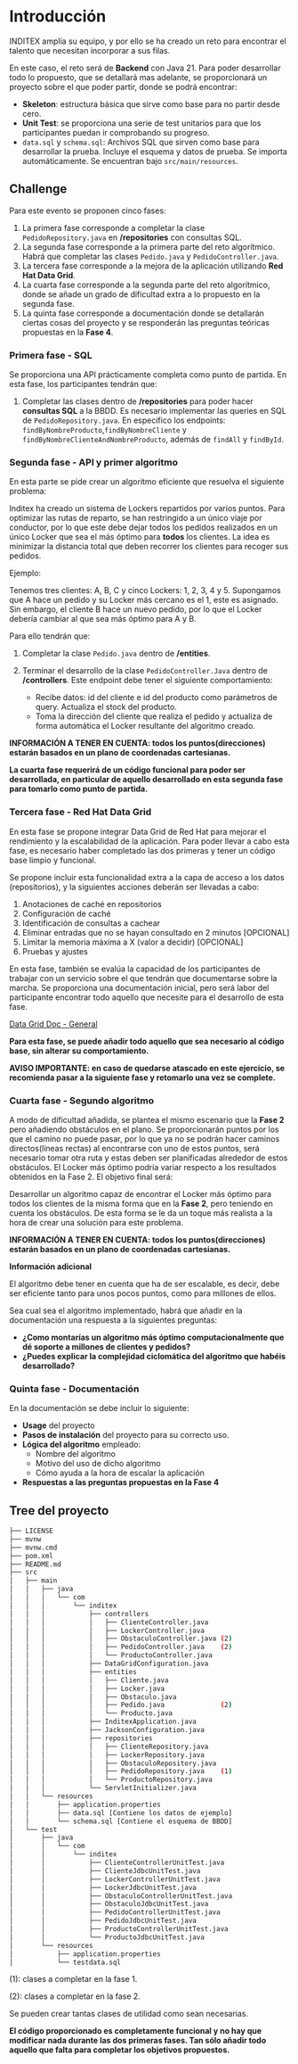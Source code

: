 # Introducción

INDITEX amplía su equipo, y por ello se ha creado un reto para encontrar el talento que necesitan incorporar a sus filas.

En este caso, el reto será de **Backend** con Java 21. Para poder desarrollar todo lo propuesto, que se detallará mas adelante, se proporcionará un proyecto sobre el que poder partir, donde se podrá encontrar:

- **Skeleton**: estructura básica que sirve como base para no partir desde cero. 
- **Unit Test**: se proporciona una serie de test unitarios para que los participantes puedan ir comprobando su progreso.
- `data.sql` y `schema.sql`: Archivos SQL que sirven como base para desarrollar la prueba. Incluye el esquema y datos de prueba. Se importa automáticamente. Se encuentran bajo `src/main/resources`.

## **Challenge**

Para este evento se proponen cinco fases:

1. La primera fase corresponde a completar la clase `PedidoRepository.java` en **/repositories** con consultas SQL.
2. La segunda fase corresponde a la primera parte del reto algorítmico. Habrá que completar las clases `Pedido.java` y `PedidoController.java`.
3. La tercera fase corresponde a la mejora de la aplicación utilizando **Red Hat Data Grid**.
4. La cuarta fase corresponde a la segunda parte del reto algorítmico, donde se añade un grado de dificultad extra a lo propuesto en la segunda fase.
5. La quinta fase corresponde a documentación donde se detallarán ciertas cosas del proyecto y se responderán las preguntas teóricas propuestas en la **Fase 4**.

### **Primera fase - SQL**

Se proporciona una API prácticamente completa como punto de partida.
En esta fase, los participantes tendrán que:

1. Completar las clases dentro de **/repositories** para poder hacer **consultas SQL** a la BBDD. Es necesario implementar las queries en SQL de `PedidoRepository.java`. En especifico los endpoints: `findByNombreProducto`,`findByNombreCliente` y `findByNombreClienteAndNombreProducto`, además de `findAll` y `findById`.


### **Segunda fase - API y primer algoritmo**

En esta parte se pide crear un algoritmo eficiente que resuelva el siguiente problema:

Inditex ha creado un sistema de Lockers repartidos por varios puntos. Para optimizar las rutas de reparto, se han restringido a un único viaje por conductor, por lo que este debe dejar todos los pedidos realizados en un único Locker que sea el más óptimo para **todos** los clientes. La idea es minimizar la distancia total que deben recorrer los clientes para recoger sus pedidos.

Ejemplo:

Tenemos tres clientes: A, B, C y cinco Lockers: 1, 2, 3, 4 y 5. Supongamos que A hace un pedido y su Locker más cercano es el 1, este es asignado. Sin embargo, el cliente B hace un nuevo pedido, por lo que el Locker debería cambiar al que sea más óptimo para A y B.

Para ello tendrán que:

1. Completar la clase `Pedido.java` dentro de **/entities**.
2. Terminar el desarrollo de la clase `PedidoController.Java` dentro de **/controllers**. Este endpoint debe tener el siguiente comportamiento:

	- Recibe datos: id del cliente e id del producto como parámetros de query. Actualiza el stock del producto.
	- Toma la dirección del cliente que realiza el pedido y actualiza de forma automática el Locker resultante del algoritmo creado.

**INFORMACIÓN A TENER EN CUENTA: todos los puntos(direcciones) estarán basados en un plano de coordenadas cartesianas.**

**La cuarta fase requerirá de un código funcional para poder ser desarrollada, en particular de aquello desarrollado en esta segunda fase para tomarlo como punto de partida.**

### **Tercera fase - Red Hat Data Grid**

En esta fase se propone integrar Data Grid de Red Hat para mejorar el rendimiento y la escalabilidad de la aplicación. Para poder llevar a cabo esta fase, es necesario haber completado las dos primeras y tener un código base limpio y funcional.

Se propone incluir esta funcionalidad extra a la capa de acceso a los datos (repositorios), y la siguientes acciones deberán ser llevadas a cabo:

1. Anotaciones de caché en repositorios
2. Configuración de caché
3. Identificación de consultas a cachear
4. Eliminar entradas que no se hayan consultado en 2 minutos [OPCIONAL]
5. Limitar la memoria máxima a X (valor a decidir) [OPCIONAL]
6. Pruebas y ajustes

En esta fase, también se evalúa la capacidad de los participantes de trabajar con un servicio sobre el que tendrán que documentarse sobre la marcha. Se proporciona una documentación inicial, pero será labor del participante encontrar todo aquello que necesite para el desarrollo de esta fase.

[Data Grid Doc - General](https://access.redhat.com/documentation/es-es/red_hat_data_grid/8.4/html-single/data_grid_spring_boot_starter/index)

**Para esta fase, se puede añadir todo aquello que sea necesario al código base, sin alterar su comportamiento.**

**AVISO IMPORTANTE: en caso de quedarse atascado en este ejercicio, se recomienda pasar a la siguiente fase y retomarlo una vez se complete.**

### **Cuarta fase - Segundo algoritmo**

A modo de dificultad añadida, se plantea el mismo escenario que la **Fase 2** pero añadiendo obstáculos en el plano. Se proporcionarán puntos por los que el camino no puede pasar, por lo que ya no se podrán hacer caminos directos(líneas rectas) al encontrarse con uno de estos puntos, será necesario tomar otra ruta y estas deben ser planificadas alrededor de estos obstáculos. El Locker más óptimo podría variar respecto a los resultados obtenidos en la Fase 2. El objetivo final será:

Desarrollar un algoritmo capaz de encontrar el Locker más óptimo para todos los clientes de la misma forma que en la **Fase 2**, pero teniendo en cuenta los obstáculos. De esta forma se le da un toque más realista a la hora de crear una solución para este problema.

**INFORMACIÓN A TENER EN CUENTA: todos los puntos(direcciones) estarán basados en un plano de coordenadas cartesianas.**

**Información adicional**

El algoritmo debe tener en cuenta que ha de ser escalable, es decir, debe ser eficiente tanto para unos pocos puntos, como para millones de ellos.

Sea cual sea el algoritmo implementado, habrá que añadir en la documentación una respuesta a la siguientes preguntas:

- **¿Como montarías un algoritmo más óptimo computacionalmente que dé soporte a millones de clientes y pedidos?**
- **¿Puedes explicar la complejidad ciclomática del algoritmo que habéis desarrollado?**

### **Quinta fase - Documentación**

En la documentación se debe incluir lo siguiente:

- **Usage** del proyecto
- **Pasos de instalación** del proyecto para su correcto uso.
- **Lógica del algoritmo** empleado:
	- Nombre del algoritmo
	- Motivo del uso de dicho algoritmo
	- Cómo ayuda a la hora de escalar la aplicación
- **Respuestas a las preguntas propuestas en la Fase 4**

## **Tree del proyecto**
```bash
├── LICENSE
├── mvnw
├── mvnw.cmd
├── pom.xml
├── README.md
├── src
│   ├── main
│   │   ├── java
│   │   │   └── com
│   │   │       └── inditex
│   │   │           ├── controllers
│   │   │           │   ├── ClienteController.java
│   │   │           │   ├── LockerController.java
│   │   │           │   ├── ObstaculoController.java (2)
│   │   │           │   ├── PedidoController.java    (2)
│   │   │           │   └── ProductoController.java
│   │   │           ├── DataGridConfiguration.java
│   │   │           ├── entities
│   │   │           │   ├── Cliente.java
│   │   │           │   ├── Locker.java
│   │   │           │   ├── Obstaculo.java
│   │   │           │   ├── Pedido.java              (2)
│   │   │           │   └── Producto.java
│   │   │           ├── InditexApplication.java
│   │   │           ├── JacksonConfiguration.java
│   │   │           ├── repositories
│   │   │           │   ├── ClienteRepository.java
│   │   │           │   ├── LockerRepository.java
│   │   │           │   ├── ObstaculoRepository.java
│   │   │           │   ├── PedidoRepository.java    (1)
│   │   │           │   └── ProductoRepository.java
│   │   │           └── ServletInitializer.java
│   │   └── resources
│   │       ├── application.properties
│   │       ├── data.sql [Contiene los datos de ejemplo]
│   │       └── schema.sql [Contiene el esquema de BBDD]
│   └── test
│       ├── java
│       │   └── com
│       │       └── inditex
│       │           ├── ClienteControllerUnitTest.java
│       │           ├── ClienteJdbcUnitTest.java
│       │           ├── LockerControllerUnitTest.java
│       │           ├── LockerJdbcUnitTest.java
│       │           ├── ObstaculoControllerUnitTest.java
│       │           ├── ObstaculoJdbcUnitTest.java
│       │           ├── PedidoControllerUnitTest.java
│       │           ├── PedidoJdbcUnitTest.java
│       │           ├── ProductoControllerUnitTest.java
│       │           └── ProductoJdbcUnitTest.java
│       └── resources
│           ├── application.properties
│           └── testdata.sql
```
(1): clases a completar en la fase 1.

(2): clases a completar en la fase 2.

Se pueden crear tantas clases de utilidad como sean necesarias.

**El código proporcionado es completamente funcional y no hay que modificar nada durante las dos primeras fases. Tan sólo añadir todo aquello que falta para completar los objetivos propuestos.**

